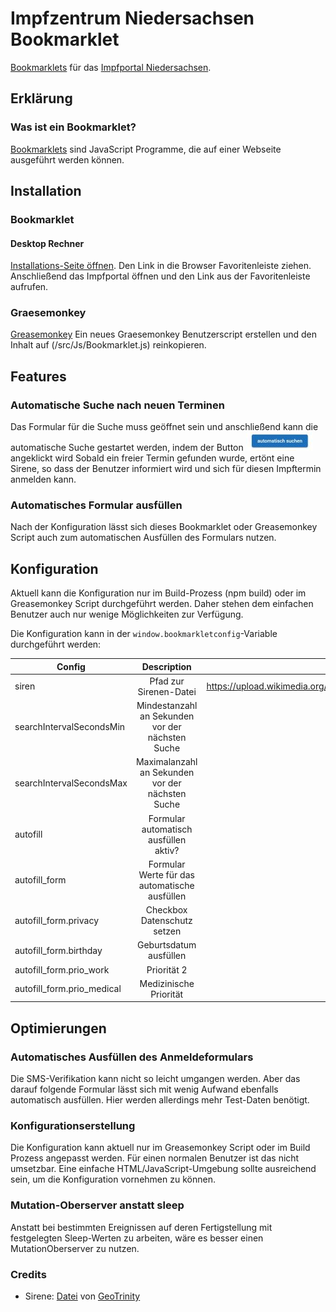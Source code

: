 # Impfzentrum Niedersachsen Bookmarklet
[Bookmarklets](https://de.wikipedia.org/wiki/Bookmarklet) für das [Impfportal Niedersachsen](https://www.impfportal-niedersachsen.de/portal/#/appointment/public).

## Erklärung
### Was ist ein Bookmarklet?
[Bookmarklets](https://de.wikipedia.org/wiki/Bookmarklet) sind JavaScript Programme, die auf einer Webseite ausgeführt werden können.

## Installation
### Bookmarklet
#### Desktop Rechner
[Installations-Seite öffnen](https://warki.github.io/impfung-niedersachsen-tool/).
Den Link in die Browser Favoritenleiste ziehen. Anschließend das Impfportal öffnen und den Link aus der Favoritenleiste aufrufen.

### Graesemonkey
[Greasemonkey](https://www.greasespot.net/)
Ein neues Graesemonkey Benutzerscript erstellen und den Inhalt auf (/src/Js/Bookmarklet.js) reinkopieren.

## Features
### Automatische Suche nach neuen Terminen
Das Formular für die Suche muss geöffnet sein und anschließend kann die automatische Suche gestartet werden, indem der Button ![Button Automatisch Suchen](/doc/img/searchButton.jpg) angeklickt wird
Sobald ein freier Termin gefunden wurde, ertönt eine Sirene, so dass der Benutzer informiert wird und sich für diesen Impftermin anmelden kann.

### Automatisches Formular ausfüllen
Nach der Konfiguration lässt sich dieses Bookmarklet oder Greasemonkey Script auch zum automatischen Ausfüllen des Formulars nutzen.

## Konfiguration
Aktuell kann die Konfiguration nur im Build-Prozess (npm build) oder im Greasemonkey Script durchgeführt werden. Daher stehen dem einfachen Benutzer auch nur wenige Möglichkeiten zur Verfügung.

Die Konfiguration kann in der ``window.bookmarkletconfig``-Variable durchgeführt werden:

| Config                        | Description                                          | Default                                                          |
| ----------------------------- |:----------------------------------------------------:| ----------------------------------------------------------------:|
| siren                         | Pfad zur Sirenen-Datei                               | https://upload.wikimedia.org/wikipedia/commons/4/49/Sirene.ogg   |
| searchIntervalSecondsMin      | Mindestanzahl an Sekunden vor der nächsten Suche     | 1                                                                |
| searchIntervalSecondsMax      | Maximalanzahl an Sekunden vor der nächsten Suche     | 30                                                               |
| autofill                      | Formular automatisch ausfüllen aktiv?                | Nein                                                             |
| autofill_form                 | Formular Werte für das automatische ausfüllen        | Nein                                                             |
| autofill_form.privacy         | Checkbox Datenschutz setzen                          | Ja                                                               |
| autofill_form.birthday        | Geburtsdatum ausfüllen                               | 01.01.1970                                                       |
| autofill_form.prio_work       | Priorität 2                                          | Nein                                                             |
| autofill_form.prio_medical    | Medizinische Priorität                               | Nein                                                             |


## Optimierungen
### Automatisches Ausfüllen des Anmeldeformulars
Die SMS-Verifikation kann nicht so leicht umgangen werden. Aber das darauf folgende Formular lässt sich mit wenig Aufwand ebenfalls automatisch ausfüllen. Hier werden allerdings mehr Test-Daten benötigt.
### Konfigurationserstellung
Die Konfiguration kann aktuell nur im Greasemonkey Script oder im Build Prozess angepasst werden. Für einen normalen Benutzer ist das nicht umsetzbar. Eine einfache HTML/JavaScript-Umgebung sollte ausreichend sein, um die Konfiguration vornehmen zu können.
### Mutation-Oberserver anstatt sleep
Anstatt bei bestimmten Ereignissen auf deren Fertigstellung mit festgelegten Sleep-Werten zu arbeiten, wäre es besser einen MutationOberserver zu nutzen.

### Credits
- Sirene: [Datei](https://de.wikipedia.org/wiki/Datei:Sirene.ogg) von [GeoTrinity](https://commons.wikimedia.org/wiki/User:GeoTrinity)